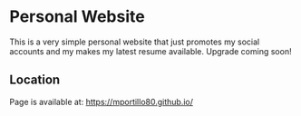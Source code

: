 # Personal Website

This is a very simple personal website that just promotes my social accounts and my makes my latest resume available. Upgrade coming soon!

## Location

Page is available at: https://mportillo80.github.io/
